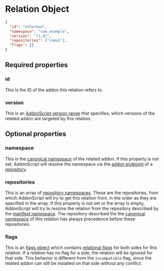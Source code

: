 # Relation Object

```json
{
  "id": "othermod",
  "namespace": "com.example",
  "version": "[1.0]",
  "repositories": ["repo1"],
  "flags": {}
}
```

## Required properties

### id

This is the ID of the addon this relation refers to.

### version

This is an [AddonScript version range](../concepts/versioning.md#addonscript-version-ranges) that specifies, which versions
of the related addon are targeted by this relation.

## Optional properties

### namespace

This is the [canonical namespace](../concepts/namespaces.md#canonical-namespaces) of the related addon. If this property is not set,
AddonScript will resolve the namespace via the [addon endpoint](../api/features/addons.md#get-addon) of a [repository](#repositories).

### repositories

This is an array of [repository namespaces](repository.md#namespace). These are the repositories, from which AddonScript will try to get this relation from,
in the order as they are specified in the array. If this property is not set or the array is empty, AddonScript will try to resolve the relation from
the repository described by the [manifest namespace](manifest.md#namespace). The repository described the the [canonical namespace](#namespace) of this
relation has always precedence before these repositories.

### flags

This is an [flags object](flags.md) which contains [relational flags](../concepts/flags.md#relational-flags) for both sides for this relation.
If a relation has no flag for a side, the relation will be ignored for that side. This behavior is different from the `incompatible` flag,
since the related addon can still be installed on that side without any conflict.
